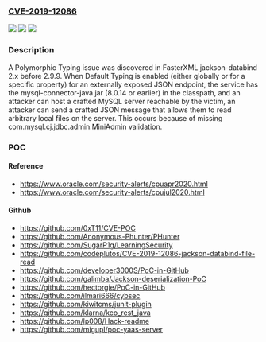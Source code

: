### [CVE-2019-12086](https://cve.mitre.org/cgi-bin/cvename.cgi?name=CVE-2019-12086)
![](https://img.shields.io/static/v1?label=Product&message=n%2Fa&color=blue)
![](https://img.shields.io/static/v1?label=Version&message=n%2Fa&color=blue)
![](https://img.shields.io/static/v1?label=Vulnerability&message=n%2Fa&color=brighgreen)

### Description

A Polymorphic Typing issue was discovered in FasterXML jackson-databind 2.x before 2.9.9. When Default Typing is enabled (either globally or for a specific property) for an externally exposed JSON endpoint, the service has the mysql-connector-java jar (8.0.14 or earlier) in the classpath, and an attacker can host a crafted MySQL server reachable by the victim, an attacker can send a crafted JSON message that allows them to read arbitrary local files on the server. This occurs because of missing com.mysql.cj.jdbc.admin.MiniAdmin validation.

### POC

#### Reference
- https://www.oracle.com/security-alerts/cpuapr2020.html
- https://www.oracle.com/security-alerts/cpujul2020.html

#### Github
- https://github.com/0xT11/CVE-POC
- https://github.com/Anonymous-Phunter/PHunter
- https://github.com/SugarP1g/LearningSecurity
- https://github.com/codeplutos/CVE-2019-12086-jackson-databind-file-read
- https://github.com/developer3000S/PoC-in-GitHub
- https://github.com/galimba/Jackson-deserialization-PoC
- https://github.com/hectorgie/PoC-in-GitHub
- https://github.com/ilmari666/cybsec
- https://github.com/kiwitcms/junit-plugin
- https://github.com/klarna/kco_rest_java
- https://github.com/lp008/Hack-readme
- https://github.com/migupl/poc-yaas-server

